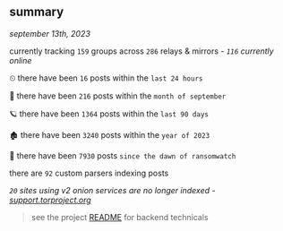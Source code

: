 
## summary
_september 13th, 2023_

currently tracking `159` groups across `286` relays & mirrors - _`116` currently online_

⏲ there have been `16` posts within the `last 24 hours`

🦈 there have been `216` posts within the `month of september`

🪐 there have been `1364` posts within the `last 90 days`

🏚 there have been `3240` posts within the `year of 2023`

🦕 there have been `7930` posts `since the dawn of ransomwatch`

there are `92` custom parsers indexing posts

_`20` sites using v2 onion services are no longer indexed - [support.torproject.org](https://support.torproject.org/onionservices/v2-deprecation/)_

> see the project [README](https://github.com/joshhighet/ransomwatch#ransomwatch--) for backend technicals

